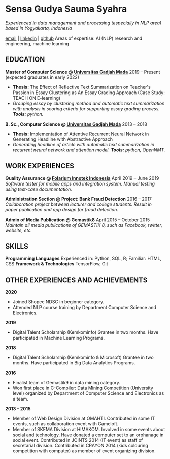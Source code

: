 # **Sensa Gudya Sauma Syahra**

_Experienced in data management and processing (especially in NLP area) based in Yogyakarta, Indonesia_

[email](sensagudya@gmail.com) | [linkedin](linkedin.com/in/sensa-gudya-sauma-syahra) | [github](github.com/sensagudya)
Areas of expertise: AI (NLP) research and engineering, machine learning

## **EDUCATION**

**Master of Computer Science @ [Universitas Gadjah Mada](https://mkom.ugm.ac.id/)**
2019 – Present (expected graduates in early 2022)
- **Thesis:** The Effect of Reflective Text Summarization on Teacher's Passion in Essay Clustering as An Essay Grading Approach (Case Study: TEACH ON E-learning)
- _Grouping essay by clustering method and automatic text summarization with analysis in scoring criteria for supporting essay grading process. **Tools:** python._

**B. Sc., Computer Science @ [Universitas Gadjah Mada](https://dcse.fmipa.ugm.ac.id/site/en/welcome/)**
2013 – 2018 
- **Thesis:** Implementation of Attentive Recurrent Neural Network in Generating Headline with Abstractive Approach
- _Generating headline of article with automatic text summarization in recurrent neural network and attention model. **Tools:** python, OpenNMT._

## **WORK EXPERIENCES**

**Quality Assurance @ [Folarium Innotek Indonesia](https://www.linkedin.com/company/erp-folarium/)**
April 2019 – June 2019
_Software tester for mobile apps and integration system. Manual testing using test-case documentation._

**Administration Section @ Project: Bank Fraud Detection**
2016 – 2017 
_Collaboration project between lecturer and college students. Result in paper publication and app design for fraud detection._

**Admin of Media Publication @ Gemastik8**
April 2015 – October 2015
_Maintain all media publications of GEMASTIK 8, such as Facebook, twitter, website, etc._

## **SKILLS**

**Programming Languages** 	Experienced in: Python, SQL, R; Familiar: HTML, CSS
**Framework & Technologies** 	TensorFlow, Git


## **OTHER EXPERIENCES AND ACHIEVEMENTS**

**2020** 
- Joined Shopee NDSC in beginner category.
- Attended NLP course training by Department Computer Science and Electronics.

**2019** 
- Digital Talent Scholarship (Kemkominfo) Grantee in two months. Have participated in Machine Learning Programs.

**2018** 
- Digital Talent Scholarship (Kemkominfo & Microsoft) Grantee in two months. Have participated in Big Data Analytics Programs.

**2016** 
- Finalist team of Gemastik9 in data mining category.
- Won first place in C-Compiler: Data Mining Competition (University level) organized by Department of Computer Science and Electronics as a team.

**2013 – 2015**
- Member of Web Design Division at OMAHTI. Contributed in some IT events, such as collaboration event with Gameloft.
- Member of SKEMA Division at HIMAKOM. Involved in some events about social and technology. Have donated a computer set to an orphanage in social event. Contributed in JOINTS 2014 (IT event) as staff of secretarial division. Contributed in CRAYON 2014 (kids colouring competition with computer) as member of event organizing division.
